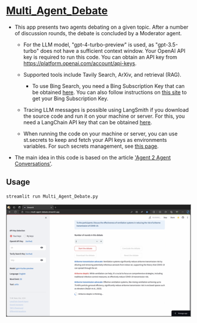 # [Multi_Agent_Debate](https://multi-agent-debate.streamlit.app/)

* This app presents two agents debating on a given topic. After a number of discussion rounds,
  the debate is concluded by a Moderator agent.
  
  - For the LLM model, "gpt-4-turbo-preview" is used, as "gpt-3.5-turbo" does not
    have a sufficient context window. Your OpenAI API key is required to run this code.
    You can obtain an API key from https://platform.openai.com/account/api-keys.

  - Supported tools include Tavily Search, ArXiv, and retrieval (RAG).
    * To use Bing Search, you need a Bing Subscription Key that can be obtained
      [here](https://portal.azure.com/). You can also follow instructions on
      [this site](https://levelup.gitconnected.com/api-tutorial-how-to-use-bing-web-search-api-in-python-4165d5592a7e)
      to get your Bing Subscription Key.

  - Tracing LLM messages is possible using LangSmith if you download the source code
    and run it on your machine or server. For this, you need a
    LangChain API key that can be obtained [here](https://smith.langchain.com/settings).

  - When running the code on your machine or server, you can use st.secrets to keep and
    fetch your API keys as environments variables. For such secrets management, see
    [this page](https://docs.streamlit.io/deploy/streamlit-community-cloud/deploy-your-app/secrets-management).

* The main idea in this code is based on the article
  ['Agent 2 Agent Conversations'](https://cobusgreyling.medium.com/two-llm-based-autonomous-agents-debate-each-other-e13e0a54429b).

## Usage
```python
streamlit run Multi_Agent_Debate.py
```
[![Exploring the App: A Visual Guide](files/Streamlit_Debate_App.png)](https://youtu.be/f21v0o9aECY)
